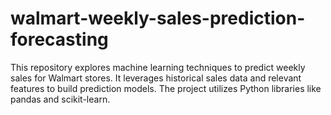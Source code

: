# walmart-weekly-sales-prediction-forecasting
This repository explores machine learning techniques to predict weekly sales for Walmart stores. It leverages historical sales data and relevant features to build prediction models. The project utilizes Python libraries like pandas and scikit-learn.
